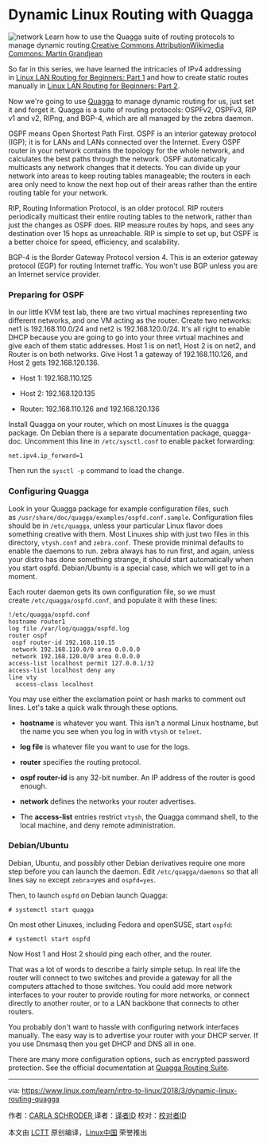 Dynamic Linux Routing with Quagga
============================================================


![network](https://www.linux.com/sites/lcom/files/styles/rendered_file/public/network_visualization.png?itok=P3Ve7eO1 "network")
Learn how to use the Quagga suite of routing protocols to manage dynamic routing.[Creative Commons Attribution][1][Wikimedia Commons: Martin Grandjean][2]

So far in this series, we have learned the intricacies of IPv4 addressing in [Linux LAN Routing for Beginners: Part 1][4] and how to create static routes manually in [Linux LAN Routing for Beginners: Part 2][5].

Now we're going to use [Quagga][6] to manage dynamic routing for us, just set it and forget it. Quagga is a suite of routing protocols: OSPFv2, OSPFv3, RIP v1 and v2, RIPng, and BGP-4, which are all managed by the zebra daemon.

OSPF means Open Shortest Path First. OSPF is an interior gateway protocol (IGP); it is for LANs and LANs connected over the Internet. Every OSPF router in your network contains the topology for the whole network, and calculates the best paths through the network. OSPF automatically multicasts any network changes that it detects. You can divide up your network into areas to keep routing tables manageable; the routers in each area only need to know the next hop out of their areas rather than the entire routing table for your network.

RIP, Routing Information Protocol, is an older protocol. RIP routers periodically multicast their entire routing tables to the network, rather than just the changes as OSPF does. RIP measure routes by hops, and sees any destination over 15 hops as unreachable. RIP is simple to set up, but OSPF is a better choice for speed, efficiency, and scalability.

BGP-4 is the Border Gateway Protocol version 4\. This is an exterior gateway protocol (EGP) for routing Internet traffic. You won't use BGP unless you are an Internet service provider.

### Preparing for OSPF

In our little KVM test lab, there are two virtual machines representing two different networks, and one VM acting as the router. Create two networks: net1 is 192.168.110.0/24 and net2 is 192.168.120.0/24\. It's all right to enable DHCP because you are going to go into your three virtual machines and give each of them static addresses. Host 1 is on net1, Host 2 is on net2, and Router is on both networks. Give Host 1 a gateway of 192.168.110.126, and Host 2 gets 192.168.120.136.

*   Host 1: 192.168.110.125

*   Host 2: 192.168.120.135

*   Router: 192.168.110.126 and 192.168.120.136

Install Quagga on your router, which on most Linuxes is the quagga package. On Debian there is a separate documentation package, quagga-doc. Uncomment this line in `/etc/sysctl.conf` to enable packet forwarding:

```
net.ipv4.ip_forward=1
```

Then run the `sysctl -p` command to load the change.

### Configuring Quagga

Look in your Quagga package for example configuration files, such as `/usr/share/doc/quagga/examples/ospfd.conf.sample`. Configuration files should be in `/etc/quagga`, unless your particular Linux flavor does something creative with them. Most Linuxes ship with just two files in this directory, `vtysh.conf` and `zebra.conf`. These provide minimal defaults to enable the daemons to run. zebra always has to run first, and again, unless your distro has done something strange, it should start automatically when you start ospfd. Debian/Ubuntu is a special case, which we will get to in a moment.

Each router daemon gets its own configuration file, so we must create `/etc/quagga/ospfd.conf`, and populate it with these lines:

```
!/etc/quagga/ospfd.conf
hostname router1
log file /var/log/quagga/ospfd.log
router ospf
 ospf router-id 192.168.110.15
 network 192.168.110.0/0 area 0.0.0.0
 network 192.168.120.0/0 area 0.0.0.0
access-list localhost permit 127.0.0.1/32
access-list localhost deny any
line vty
  access-class localhost
```

You may use either the exclamation point or hash marks to comment out lines. Let's take a quick walk through these options.

*   **hostname** is whatever you want. This isn't a normal Linux hostname, but the name you see when you log in with `vtysh` or `telnet`.

*   **log file** is whatever file you want to use for the logs.

*   **router** specifies the routing protocol.

*   **ospf router-id** is any 32-bit number. An IP address of the router is good enough.

*   **network** defines the networks your router advertises.

*   The **access-list** entries restrict `vtysh`, the Quagga command shell, to the local machine, and deny remote administration.

### Debian/Ubuntu

Debian, Ubuntu, and possibly other Debian derivatives require one more step before you can launch the daemon. Edit `/etc/quagga/daemons` so that all lines say `no` except `zebra`=yes and `ospfd=yes`.

Then, to launch `ospfd` on Debian launch Quagga:

```
# systemctl start quagga
```

On most other Linuxes, including Fedora and openSUSE, start `ospfd`:

```
# systemctl start ospfd
```

Now Host 1 and Host 2 should ping each other, and the router.

That was a lot of words to describe a fairly simple setup. In real life the router will connect to two switches and provide a gateway for all the computers attached to those switches. You could add more network interfaces to your router to provide routing for more networks, or connect directly to another router, or to a LAN backbone that connects to other routers.

You probably don't want to hassle with configuring network interfaces manually. The easy way is to advertise your router with your DHCP server. If you use Dnsmasq then you get DHCP and DNS all in one.

There are many more configuration options, such as encrypted password protection. See the official documentation at [Quagga Routing Suite][7].

--------------------------------------------------------------------------------

via: https://www.linux.com/learn/intro-to-linux/2018/3/dynamic-linux-routing-quagga

作者：[CARLA SCHRODER ][a]
译者：[译者ID](https://github.com/译者ID)
校对：[校对者ID](https://github.com/校对者ID)

本文由 [LCTT](https://github.com/LCTT/TranslateProject) 原创编译，[Linux中国](https://linux.cn/) 荣誉推出

[a]:https://www.linux.com/users/cschroder
[1]:https://www.linux.com/licenses/category/creative-commons-attribution
[2]:https://commons.wikimedia.org/wiki/File:Network_Visualization.png
[3]:https://www.linux.com/files/images/networkvisualizationpng
[4]:https://www.linux.com/learn/intro-to-linux/2018/2/linux-lan-routing-beginners-part-1
[5]:https://www.linux.com/learn/intro-to-linux/2018/3/linux-lan-routing-beginners-part-2
[6]:https://www.quagga.net/
[7]:https://www.quagga.net/
